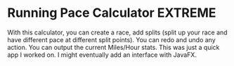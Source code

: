 # Running Pace Calculator EXTREME
With this calculator, you can create a race, add splits (split up your race and have different pace at different split points). You can redo and undo any action. You can output the current Miles/Hour stats. This was just a quick app I worked on. I might eventually add an interface with JavaFX.
